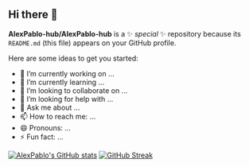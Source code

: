 ## Hi there 👋

**AlexPablo-hub/AlexPablo-hub** is a ✨ _special_ ✨ repository because its `README.md` (this file) appears on your GitHub profile.

Here are some ideas to get you started:

- 🔭 I’m currently working on ...
- 🌱 I’m currently learning ...
- 👯 I’m looking to collaborate on ...
- 🤔 I’m looking for help with ...
- 💬 Ask me about ...
- 📫 How to reach me: ...
- 😄 Pronouns: ...
- ⚡ Fun fact: ...

[![AlexPablo's GitHub stats](https://github-readme-stats.vercel.app/api?username=AlexPablo-hub&show_icons=true&theme=dark)](https://github.com/AlexPablo-hub/github-readme-stats)
[![GitHub Streak](https://github-readme-streak-stats.herokuapp.com/?user=AlexPablo-hub)](https://git.io/streak-stats)
